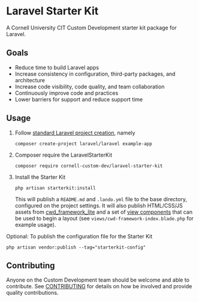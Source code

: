 # Laravel Starter Kit

A Cornell University CIT Custom Development starter kit package for Laravel.

## Goals
- Reduce time to build Laravel apps
- Increase consistency in configuration, third-party packages, and architecture
- Increase code visibility, code quality, and team collaboration
- Continuously improve code and practices
- Lower barriers for support and reduce support time

## Usage

1. Follow [standard Laravel project creation](https://laravel.com/docs/9.x/installation#your-first-laravel-project), namely
   ```shell
   composer create-project laravel/laravel example-app
   ```
2. Composer require the LaravelStarterKit
   ```shell
   composer require cornell-custom-dev/laravel-starter-kit
   ```
3. Install the Starter Kit
   ```shell
   php artisan starterkit:install
   ```
   This will publish a `README.md` and `.lando.yml` file to the base directory, configured on the project settings. It will also publish HTML/CSS/JS assets from [cwd_framework_lite](https://github.com/CU-CommunityApps/cwd_framework_lite) and a set of [view components](https://laravel.com/docs/9.x/blade#layouts-using-components) that can be used to begin a layout (see `views/cwd-framework-index.blade.php` for example usage).

Optional:
   To publish the configuration file for the Starter Kit
   ```shell
   php artisan vendor:publish --tag="starterkit-config"
   ```

## Contributing

Anyone on the Custom Development team should be welcome and able to contribute. See [CONTRIBUTING](CONTRIBUTING.md) for details on how be involved and provide quality contributions.
